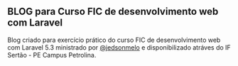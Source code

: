 ## BLOG para Curso FIC de desenvolvimento web com Laravel

Blog criado para exercício prático do curso FIC de desenvolvimento web com Laravel 5.3 ministrado por [@jedsonmelo](https://github.com/jedsonmelo) e disponibilizado atráves do IF Sertão - PE Campus Petrolina.
